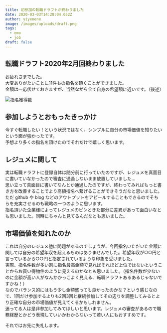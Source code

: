 ```yaml
---
title: 初参加の転職ドラフトが終わりました
date: 2020-03-03T14:28:04.652Z
author: yiyenene
image: /images/uploads/draft.png
tags:
  - emo
  - job
draft: false
---
```

## 転職ドラフト2020年2月回終わりました

お疲れさまでした。\
大変ありがたいことに11件もの指名を頂くことができました。 \
金額は一応伏せておきますが、当然ながら全て自身の希望額に近いです。（後述）

![指名獲得数](/images/uploads/shimei.png "指名獲得数")

## 参加しようとおもったきっかけ

今すぐ転職したい！という状況ではなく、シンプルに自分の市場価値を知りたいという面が強かったです。\
予想より多くの指名を頂けたのでそれだけで嬉しく思います。

## レジュメに関して

実は転職ドラフトに登録自体は随分前に行っていたのですが、レジュメを真面目に書いていなかったので審査に通過しないまま放置していました…\
思い立って真面目に書いてなんとか通過したのですが、終わってみればもっと書き方を改善することでより高額指名へ繋げることができそうだなと思いました。ただ github や blog などのアウトプットをアピールすることもできるのでそちらを充実させるのも戦略の一つのように思います。\
指名頂いた企業様によってレジュメのピンときた部分に差異があって面白いなとも思いました。同時にちゃんと見てるんだなとも思いました。

## 市場価値を知れたのか

これは自分のレジュメ他に問題があるのでしょうが、今回指名いただいた金額に関しては自分の希望年収を超えるものはありませんでした。希望年収が○○円と言っているから○○円と指定されているような印象を受けました。\
実際、指名件数が多い割に指名最高金額で見ればそれほど上位ではないということからお買い得物件のように見えるのかなとも思いました。（指名件数が少ないのに金額が高い人がなんかかっこよく見える、転職ドラフトあるあるじゃないですかね！）\
なのでバランス的にはもう少し金額盛っても良かったのかな？という感じなので、1回だけ参加するよりも2回3回と継続参加してその辺りを調整してみるとより正確な自分の市場価値が見えてくるかもしれません。\
迷ってる人は是非参加してみてほしいと思います。レジュメの審査があるので職務経歴とかどう表現していいかわからないって若い人にもおすすめです。

それではお先に失礼します。

